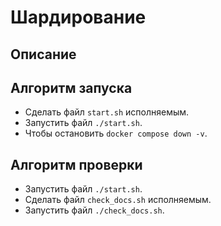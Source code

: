 # Шардирование

## Описание

## Алгоритм запуска

- Сделать файл `start.sh` исполняемым.
- Запустить файл `./start.sh`.
- Чтобы остановить `docker compose down -v`.

## Алгоритм проверки

- Запустить файл `./start.sh`.
- Сделать файл `check_docs.sh` исполняемым.
- Запустить файл `./check_docs.sh`.
